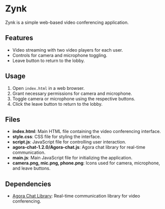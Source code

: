 <body>
    <h1>Zynk</h1>
    <p>Zynk is a simple web-based video conferencing application.</p>

   <h2>Features</h2>
    <ul>
        <li>Video streaming with two video players for each user.</li>
        <li>Controls for camera and microphone toggling.</li>
        <li>Leave button to return to the lobby.</li>
    </ul>

  <h2>Usage</h2>
    <ol>
        <li>Open <code>index.html</code> in a web browser.</li>
        <li>Grant necessary permissions for camera and microphone.</li>
        <li>Toggle camera or microphone using the respective buttons.</li>
        <li>Click the leave button to return to the lobby.</li>
    </ol>
    <h2>Files</h2>
    <ul>
        <li><strong>index.html</strong>: Main HTML file containing the video conferencing interface.</li>
        <li><strong>style.css</strong>: CSS file for styling the interface.</li>
        <li><strong>script.js</strong>: JavaScript file for controlling user interaction.</li>
        <li><strong>agora-chat-1.2.0/Agora-chat.js</strong>: Agora chat library for real-time communication.</li>
        <li><strong>main.js</strong>: Main JavaScript file for initializing the application.</li>
        <li><strong>camera.png, mic.png, phone.png</strong>: Icons used for camera, microphone, and leave buttons.</li>
    </ul>
    <h2>Dependencies</h2>
    <ul>
        <li><a href="https://www.agora.io/en/">Agora Chat Library</a>: Real-time communication library for video conferencing.</li>
    </ul>
 
</body>

</html>
